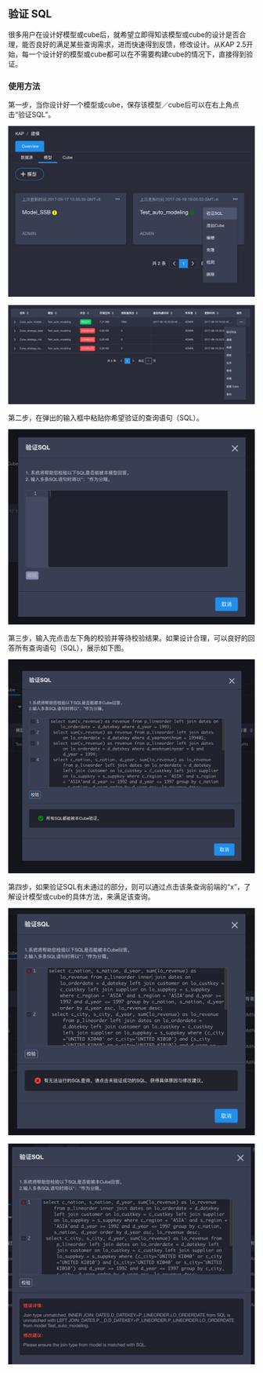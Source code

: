 ## 验证 SQL 

很多用户在设计好模型或cube后，就希望立即得知该模型或cube的设计是否合理，能否良好的满足某些查询需求，进而快速得到反馈，修改设计。从KAP 2.5开始，每一个设计好的模型或cube都可以在不需要构建cube的情况下，直接得到验证。

### 使用方法

第一步，当你设计好一个模型或cube，保存该模型／cube后可以在右上角点击“验证SQL”。

![](images/verify_sql/action.png)

![](images/verify_sql/cube_action.png)



第二步，在弹出的输入框中粘贴你希望验证的查询语句（SQL）。

![](images/verify_sql/sql_input.png)



第三步，输入完点击左下角的校验并等待校验结果。如果设计合理，可以良好的回答所有查询语句（SQL），展示如下图。

![](images/verify_sql/sql_valid.png)



第四步，如果验证SQL有未通过的部分，则可以通过点击该条查询前端的“x”，了解设计模型或cube的具体方法，来满足该查询。

![](images/verify_sql/show_error.png)

![](images/verify_sql/error_details.png)

